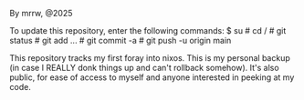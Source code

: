By mrrw, @2025

To update this repository, enter the following commands:
    $ su
    # cd /
    # git status
    # git add ...
    # git commit -a
    # git push -u origin main

This repository tracks my first foray into nixos.  This is my personal backup (in case I REALLY donk things up and can't rollback somehow).  It's also public, for ease of access to myself and anyone interested in peeking at my code.
